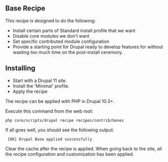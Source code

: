 ## Base Recipe

This recipe is designed to do the following:

- Install certain parts of Standard install profile that we want
- Disable core modules we don't want
- Set specific contributed module configuration
- Provide a starting point for Drupal ready to develop features for without
  wasting too much time on the post-install ceremony.

## Installing

- Start with a Drupal 11 site.
- Install the 'Minimal' profile.
- Apply the recipe

The recipe can be applied with PHP in Drupal 10.3+.

Execute this command from the web root:

```shell
php core/scripts/drupal recipe recipes/contrib/bones
```
If all goes well, you should see the following output:

```shell
 [OK] Drupal Base applied successfully
```

Clear the cache after the recipe is applied. When going back to the site,
all the recipe configuration and customization has been applied.

